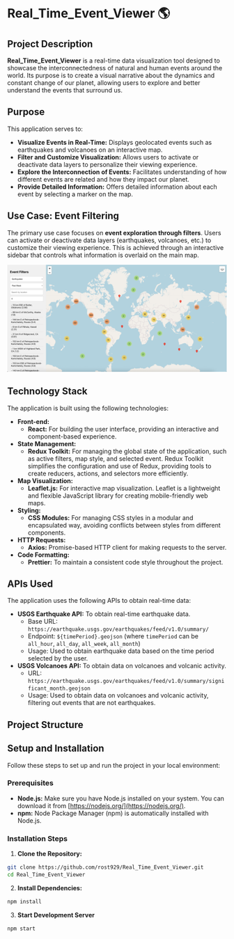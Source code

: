 # Real_Time_Event_Viewer 🌎

## Project Description

**Real_Time_Event_Viewer** is a real-time data visualization tool designed to showcase the interconnectedness of natural and human events around the world. Its purpose is to create a visual narrative about the dynamics and constant change of our planet, allowing users to explore and better understand the events that surround us.

## Purpose

This application serves to:

- **Visualize Events in Real-Time:** Displays geolocated events such as earthquakes and volcanoes on an interactive map.
- **Filter and Customize Visualization:** Allows users to activate or deactivate data layers to personalize their viewing experience.
- **Explore the Interconnection of Events:** Facilitates understanding of how different events are related and how they impact our planet.
- **Provide Detailed Information:** Offers detailed information about each event by selecting a marker on the map.

## Use Case: Event Filtering

The primary use case focuses on **event exploration through filters**. Users can activate or deactivate data layers (earthquakes, volcanoes, etc.) to customize their viewing experience. This is achieved through an interactive sidebar that controls what information is overlaid on the main map.

![alt text](image.png)

## Technology Stack

The application is built using the following technologies:

- **Front-end:**
  - **React:** For building the user interface, providing an interactive and component-based experience.
- **State Management:**
  - **Redux Toolkit:** For managing the global state of the application, such as active filters, map style, and selected event. Redux Toolkit simplifies the configuration and use of Redux, providing tools to create reducers, actions, and selectors more efficiently.
- **Map Visualization:**
  - **Leaflet.js:** For interactive map visualization. Leaflet is a lightweight and flexible JavaScript library for creating mobile-friendly web maps.
- **Styling:**
  - **CSS Modules:** For managing CSS styles in a modular and encapsulated way, avoiding conflicts between styles from different components.
- **HTTP Requests:**
  - **Axios:** Promise-based HTTP client for making requests to the server.
- **Code Formatting:**
  - **Prettier:** To maintain a consistent code style throughout the project.

## APIs Used

The application uses the following APIs to obtain real-time data:

- **USGS Earthquake API:** To obtain real-time earthquake data.
  - Base URL: `https://earthquake.usgs.gov/earthquakes/feed/v1.0/summary/`
  - Endpoint: `${timePeriod}.geojson` (where `timePeriod` can be `all_hour`, `all_day`, `all_week`, `all_month`)
  - Usage: Used to obtain earthquake data based on the time period selected by the user.
- **USGS Volcanoes API:** To obtain data on volcanoes and volcanic activity.
  - URL: `https://earthquake.usgs.gov/earthquakes/feed/v1.0/summary/significant_month.geojson`
  - Usage: Used to obtain data on volcanoes and volcanic activity, filtering out events that are not earthquakes.

## Project Structure

## Setup and Installation

Follow these steps to set up and run the project in your local environment:

### Prerequisites

- **Node.js:** Make sure you have Node.js installed on your system. You can download it from [https://nodejs.org/](https://nodejs.org/).
- **npm:** Node Package Manager (npm) is automatically installed with Node.js.

### Installation Steps

1.  **Clone the Repository:**

```bash
git clone https://github.com/rost929/Real_Time_Event_Viewer.git
cd Real_Time_Event_Viewer
```

2.  **Install Dependencies:**

```bash
npm install
```

3. **Start Development Server**

```bash
npm start
```
